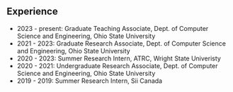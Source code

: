 ## Experience
- 2023 - present: Graduate Teaching Associate, Dept. of Computer Science and Engineering, Ohio State University
- 2021 - 2023: Graduate Research Associate, Dept. of Computer Science and Engineering, Ohio State University
- 2020 - 2023: Summer Research Intern, ATRC, Wright State Univeristy
- 2020 - 2021: Undergraduate Research Associate, Dept. of Computer Science and Engineering, Ohio State University
- 2019 - 2019: Summer Research Intern, Sii Canada